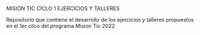 MISION TIC CICLO 1 EJERCICIOS Y TALLERES

Repositorio que contiene el desarrollo de los ejercicios y talleres propuestos en el 1er cilco del programa Mision Tic 2022